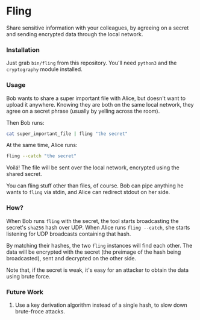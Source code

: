 # Fling

Share sensitive information with your colleagues, by agreeing on a secret and sending encrypted data through the local
network.


### Installation

Just grab `bin/fling` from this repository. You'll need `python3` and the `cryptography` module installed.


### Usage

Bob wants to share a super important file with Alice, but doesn't want to upload it anywhere. Knowing they are both on
the same local network, they agree on a secret phrase (usually by yelling across the room).

Then Bob runs:

```bash
cat super_important_file | fling "the secret"
```

At the same time, Alice runs:

```bash
fling --catch "the secret"
```

Voilá! The file will be sent over the local network, encrypted using the shared secret.

You can fling stuff other than files, of course. Bob can pipe anything he wants to `fling` via stdin, and Alice can
redirect stdout on her side.


### How?

When Bob runs `fling` with the secret, the tool starts broadcasting the secret's `sha256` hash over UDP. When Alice runs
`fling --catch`, she starts listening for UDP broadcasts containing that hash.

By matching their hashes, the two `fling` instances will find each other. The data will be encrypted with the secret
(the preimage of the hash being broadcasted), sent and decrypted on the other side.

Note that, if the secret is weak, it's easy for an attacker to obtain the data using brute force.


### Future Work

1. Use a key derivation algorithm instead of a single hash, to slow down brute-froce attacks.

